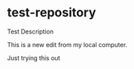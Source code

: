 # test-repository
Test Description


This is a new edit from my local computer.

Just trying this out 